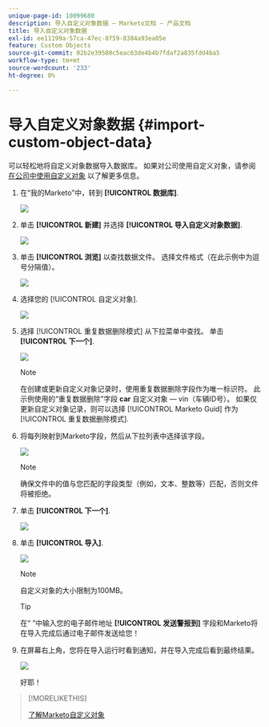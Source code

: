 ```yaml
---
unique-page-id: 10099680
description: 导入自定义对象数据 — Marketo文档 — 产品文档
title: 导入自定义对象数据
exl-id: ee11199a-57ca-47ec-8f59-8384a93ea05e
feature: Custom Objects
source-git-commit: 02b2e39580c5eac63de4b4b7fdaf2a835fdd4ba5
workflow-type: tm+mt
source-wordcount: '233'
ht-degree: 0%

---
```


# 导入自定义对象数据 {#import-custom-object-data}

可以轻松地将自定义对象数据导入数据库。 如果对公司使用自定义对象，请参阅 [在公司中使用自定义对象](/help/marketo/product-docs/administration/marketo-custom-objects/understanding-marketo-custom-objects.md#using-custom-objects-with-companies) 以了解更多信息。

1. 在“我的Marketo”中，转到 **[!UICONTROL 数据库]**.

   ![](assets/import-custom-object-data-1.png)

1. 单击 **[!UICONTROL 新建]** 并选择 **[!UICONTROL 导入自定义对象数据]**.

   ![](assets/import-custom-object-data-2.png)

1. 单击 **[!UICONTROL 浏览]** 以查找数据文件。 选择文件格式（在此示例中为逗号分隔值）。

   ![](assets/import-custom-object-data-3.png)

1. 选择您的 [!UICONTROL 自定义对象].

   ![](assets/import-custom-object-data-4.png)

1. 选择 [!UICONTROL 重复数据删除模式] 从下拉菜单中查找。 单击 **[!UICONTROL 下一个]**.

   ![](assets/import-custom-object-data-5.png)

   >[!NOTE]
   >
   >在创建或更新自定义对象记录时，使用重复数据删除字段作为唯一标识符。 此示例使用的“重复数据删除”字段 **car** 自定义对象 — vin（车辆ID号）。 如果仅更新自定义对象记录，则可以选择 [!UICONTROL Marketo Guid] 作为 [!UICONTROL 重复数据删除模式].

1. 将每列映射到Marketo字段，然后从下拉列表中选择该字段。

   ![](assets/import-custom-object-data-6.png)

   >[!NOTE]
   >
   >确保文件中的值与您匹配的字段类型（例如，文本、整数等）匹配，否则文件将被拒绝。

1. 单击 **[!UICONTROL 下一个]**.

   ![](assets/import-custom-object-data-7.png)

1. 单击 **[!UICONTROL 导入]**.

   ![](assets/import-custom-object-data-8.png)

   >[!NOTE]
   >
   >自定义对象的大小限制为100MB。

   >[!TIP]
   >
   >在“ ”中输入您的电子邮件地址 **[!UICONTROL 发送警报到]** 字段和Marketo将在导入完成后通过电子邮件发送给您！

1. 在屏幕右上角，您将在导入运行时看到通知，并在导入完成后看到最终结果。

   ![](assets/import-custom-object-data-9.png)

   好耶！

>[!MORELIKETHIS]
>
>[了解Marketo自定义对象](/help/marketo/product-docs/administration/marketo-custom-objects/understanding-marketo-custom-objects.md)
